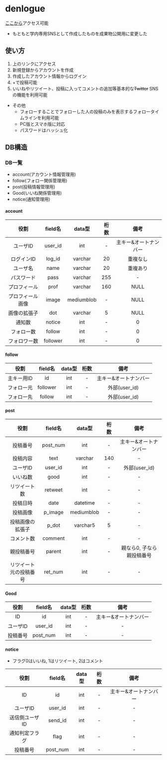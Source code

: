 # denlogue
[ここから](http://153.126.171.221/login.php)アクセス可能
- もともと学内専用SNSとして作成したものを成果物公開用に変更した

## 使い方
1. 上のリンクにアクセス
2. 新規登録からアカウントを作成
3. 作成したアカウント情報からログイン
4. +で投稿可能
5. いいねやリツイート、投稿に入ってコメントの追加等基本的な~~Twitter~~ SNSの機能を利用可能
- その他
  - フォローすることでフォローした人の投稿のみを表示するフォロータイムラインを利用可能
  - PC版とスマホ版に対応
  - パスワードはハッシュ化

## DB構造
### DB一覧
- account(アカウント情報管理用)
- follow(フォロー関係管理用)
- post(投稿情報管理用)
- Good(いいね関係管理用)
- notice(通知管理用)

#### account
| 役割 | field名 | data型 | 桁数 | 備考 |
| :---: | :---: | :---: | :---: | :---: |
| ユーザID | user_id | int | - | 主キー&オートナンバー |
| ログインID | log_id | varchar | 20 | 重複なし |
| ユーザ名 | name | varchar | 20 | 重複あり |
| パスワード | pass | varchar | 255 | - |
| プロフィール | prof | varchar | 160 | NULL |
| プロフィール画像 | image | mediumblob | - | NULL |
| 画像の拡張子 | dot | varchar | 5 | NULL |
| 通知数 | notice | int | - | 0 |
| フォロー数 | follow | int | - | 0 |
| フォロワー数 | follower | int | - | 0 |

#### follow
| 役割 | field名 | data型 | 桁数 | 備考 |
| :---: | :---: | :---: | :---: | :---:|
| 主キー用ID | id | int | - | 主キー&オートナンバー |
| フォロー元 | follower | int | - | 外部(user_id) |
| フォロー先 | follow | int | - | 外部(user_id) |

#### post
| 役割 | field名 | data型 | 桁数 | 備考 |
| :---: | :---: | :---: | :---: | :---: |
| 投稿番号 | post_num | int | - | 主キー&オートナンバー |
| 投稿内容 | text | varchar | 140 | - |
| ユーザID | user_id | int | - | 外部(user_id) |
| いいね数 | good | int | - | - |
| リツイート数 | retweet | int | - | - |
| 投稿日時 | date | datetime | - | - |
| 投稿画像 | p_image | mediumblob | - | - |
| 投稿画像の拡張子 | p_dot | varchar5 | 5 | - |
| コメント数 | comment | int | - | - |
| 親投稿番号 | parent | int | - | 親なら0, 子なら親投稿番号 |
| リツイート元の投稿番号 | ret_num | int | - | - |

#### Good
| 役割 | field名 | data型 | 桁数 | 備考 |
| :---: | :---: | :---: | :---: | :---: |
| ID | id | int | - | 主キー&オートナンバー |
| ユーザID | user_id | int | - | - |
| 投稿番号 | post_num | int | - | - |

#### notice
- フラグ0はいいね, 1はリツイート, 2はコメント

| 役割 | field名 | data型 | 桁数 | 備考 |
| :---: | :---: | :---: | :---: | :---: |
| ID | id | int | - | 主キー&オートナンバー |
| ユーザID | user_id | int | - | - |
| 送信側ユーザID | send_id | int | - | - |
| 通知判定フラグ | flag | int | - | - |
| 投稿番号 | post_num | int | - | - |
